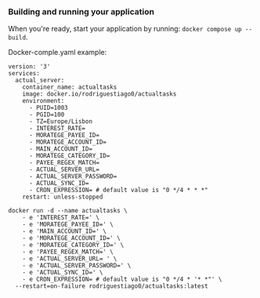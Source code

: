### Building and running your application

When you're ready, start your application by running:
`docker compose up --build`.

Docker-comple.yaml example:
```
version: '3'
services:
  actual_server:
    container_name: actualtasks
    image: docker.io/rodriguestiago0/actualtasks
    environment:
      - PUID=1003
      - PGID=100
      - TZ=Europe/Lisbon
      - INTEREST_RATE=
      - MORATEGE_PAYEE_ID=
      - MORATEGE_ACCOUNT_ID=
      - MAIN_ACCOUNT_ID=
      - MORATEGE_CATEGORY_ID=
      - PAYEE_REGEX_MATCH=
      - ACTUAL_SERVER_URL= 
      - ACTUAL_SERVER_PASSWORD=
      - ACTUAL_SYNC_ID=
      - CRON_EXPRESSION= # default value is "0 */4 * * *"
    restart: unless-stopped
```

```
docker run -d --name actualtasks \
    - e 'INTEREST_RATE=' \
    - e 'MORATEGE_PAYEE_ID=' \
    - e 'MAIN_ACCOUNT_ID=' \
    - e 'MORATEGE_ACCOUNT_ID=' \
    - e 'MORATEGE_CATEGORY_ID=' \
    - e 'PAYEE_REGEX_MATCH=' \
    - e 'ACTUAL_SERVER_URL= ' \
    - e 'ACTUAL_SERVER_PASSWORD=' \
    - e 'ACTUAL_SYNC_ID=' \
    - e CRON_EXPRESSION= # default value is "0 */4 * '* *"' \
  --restart=on-failure rodriguestiago0/actualtasks:latest
```